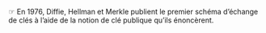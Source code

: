 ☞ En 1976, Diffie, Hellman et Merkle publient le premier schéma
d’échange de clés à l’aide de la notion de clé publique qu’ils
énoncèrent.

